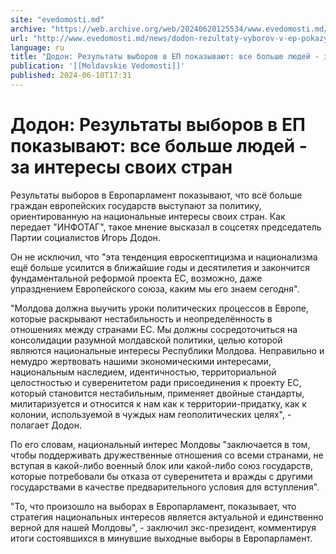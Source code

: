 ```yaml
---
site: "evedomosti.md"
archive: "https://web.archive.org/web/20240620125534/www.evedomosti.md/news/dodon-rezultaty-vyborov-v-ep-pokazyvayut-vse-bolshe-lyudej-z"
url: "http://www.evedomosti.md/news/dodon-rezultaty-vyborov-v-ep-pokazyvayut-vse-bolshe-lyudej-z"
language: ru
title: "Додон: Результаты выборов в ЕП показывают: все больше людей - за интересы своих стран"
publication: '[[Moldavskie Vedomosti]]'
published: 2024-06-10T17:31
---
```


# Додон: Результаты выборов в ЕП показывают: все больше людей - за интересы своих стран

Результаты выборов в Европарламент показывают, что всё больше граждан европейских государств выступают за политику, ориентированную на национальные интересы своих стран. Как передает "ИНФОТАГ", такое мнение высказал в соцсетях председатель Партии социалистов Игорь Додон.

Он не исключил, что "эта тенденция евроскептицизма и национализма ещё больше усилится в ближайшие годы и десятилетия и закончится фундаментальной реформой проекта ЕС, возможно, даже упразднением Европейского союза, каким мы его знаем сегодня".

"Молдова должна выучить уроки политических процессов в Европе, которые раскрывают нестабильность и неопределённость в отношениях между странами ЕС. Мы должны сосредоточиться на консолидации разумной молдавской политики, целью которой являются национальные интересы Республики Молдова. Неправильно и немудро жертвовать нашими экономическими интересами, национальным наследием, идентичностью, территориальной целостностью и суверенитетом ради присоединения к проекту ЕС, который становится нестабильным, применяет двойные стандарты, милитаризуется и относится к нам как к территории-придатку, как к колонии, используемой в чуждых нам геополитических целях", - полагает Додон.

По его словам, национальный интерес Молдовы "заключается в том, чтобы поддерживать дружественные отношения со всеми странами, не вступая в какой-либо военный блок или какой-либо союз государств, которые потребовали бы отказа от суверенитета и вражды с другими государствами в качестве предварительного условия для вступления".

"То, что произошло на выборах в Европарламент, показывает, что стратегия национальных интересов является актуальной и единственно верной для нашей Молдовы", - заключил экс-президент, комментируя итоги состоявшихся в минувшие выходные выборы в Европарламент.